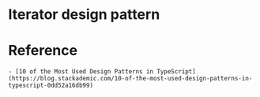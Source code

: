 # Iterator design pattern


# Reference
	- [10 of the Most Used Design Patterns in TypeScript](https://blog.stackademic.com/10-of-the-most-used-design-patterns-in-typescript-0dd52a16db99)